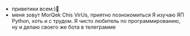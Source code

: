 - приветики всем:)👋
- меня зовут MorQek Chis VirUs, приятно познокомиться
Я изучаю ЯП Python, хоть и с трудом.
Я чисто любитель по программированию, ну и делаю своего же бота в телеграмме
